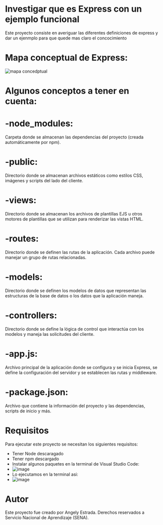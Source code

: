 # Investigar que es Express con un ejemplo funcional

Este proyecto consiste en averiguar las diferentes definiciones de express y dar un ejenmplo para que quede mas claro el concocimiento

# Mapa conceptual de Express:

![mapa concedptual](https://github.com/noritat/Express.js/assets/128448216/adc9d1c0-61f9-4af9-923a-df2ff021a519)

# Algunos conceptos a tener en cuenta:
# -node_modules: 
Carpeta donde se almacenan las dependencias del proyecto (creada automáticamente por npm).

# -public: 
Directorio donde se almacenan archivos estáticos como estilos CSS, imágenes y scripts del lado del cliente.

# -views:
Directorio donde se almacenan los archivos de plantillas EJS u otros motores de plantillas que se utilizan para renderizar las vistas HTML.

# -routes: 
Directorio donde se definen las rutas de la aplicación. Cada archivo puede manejar un grupo de rutas relacionadas.

# -models:
Directorio donde se definen los modelos de datos que representan las estructuras de la base de datos o los datos que la aplicación maneja.

# -controllers: 
Directorio donde se define la lógica de control que interactúa con los modelos y maneja las solicitudes del cliente.

# -app.js: 
Archivo principal de la aplicación donde se configura y se inicia Express, se define la configuración del servidor y se establecen las rutas y middleware.

# -package.json: 
Archivo que contiene la información del proyecto y las dependencias, scripts de inicio y más.




# Requisitos

Para ejecutar este proyecto se necesitan los siguientes requisitos:
- Tener Node descaragado
- Tener npm descargado 
- Instalar algunos paquetes en la terminal de Visual Studio Code:
- ![image](https://github.com/noritat/Express.js/assets/128448216/b627d49b-7224-45a8-ba25-6d2236100160)
- Lo ejecutamos en la terminal asi:
- ![image](https://github.com/noritat/Express.js/assets/128448216/e04e4e8c-78d6-467b-be69-1996eed741c1)




# Autor

Este proyecto fue creado por Angely Estrada.
Derechos reservados a Servicio Nacional de Aprendizaje (SENA).

